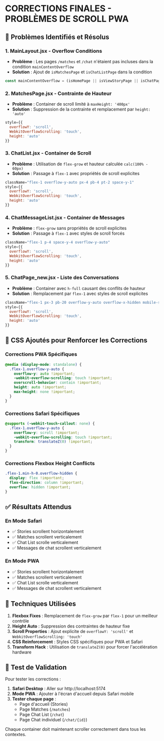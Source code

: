# CORRECTIONS FINALES - PROBLÈMES DE SCROLL PWA

## 🎯 Problèmes Identifiés et Résolus

### 1. **MainLayout.jsx - Overflow Conditions**
- **Problème** : Les pages `/matches` et `/chat` n'étaient pas incluses dans la condition `mainContentOverflow`
- **Solution** : Ajout de `isMatchesPage` et `isChatListPage` dans la condition
```jsx
const mainContentOverflow = (isHomePage || isViewStoryPage || isChatPageActive || isKycPage || isMatchesPage || isChatListPage) ? 'overflow-hidden' : 'overflow-y-auto';
```

### 2. **MatchesPage.jsx - Contrainte de Hauteur**
- **Problème** : Container de scroll limité à `maxHeight: '400px'`
- **Solution** : Suppression de la contrainte et remplacement par `height: 'auto'`
```jsx
style={{
  overflowY: 'scroll',
  WebkitOverflowScrolling: 'touch',
  height: 'auto'
}}
```

### 3. **ChatList.jsx - Container de Scroll**
- **Problème** : Utilisation de `flex-grow` et hauteur calculée `calc(100% - 60px)`
- **Solution** : Passage à `flex-1` avec propriétés de scroll explicites
```jsx
className="flex-1 overflow-y-auto px-4 pb-4 pt-2 space-y-1"
style={{ 
  overflowY: 'scroll',
  WebkitOverflowScrolling: 'touch',
  height: 'auto'
}}
```

### 4. **ChatMessageList.jsx - Container de Messages**
- **Problème** : `flex-grow` sans propriétés de scroll explicites
- **Solution** : Passage à `flex-1` avec styles de scroll forcés
```jsx
className="flex-1 p-4 space-y-4 overflow-y-auto"
style={{
  overflowY: 'scroll',
  WebkitOverflowScrolling: 'touch',
  height: 'auto'
}}
```

### 5. **ChatPage_new.jsx - Liste des Conversations**
- **Problème** : Container avec `h-full` causant des conflits de hauteur
- **Solution** : Remplacement par `flex-1` avec styles de scroll explicites
```jsx
className="flex-1 px-3 pb-20 overflow-y-auto overflow-x-hidden mobile-scroll prevent-bounce"
style={{
  overflowY: 'scroll',
  WebkitOverflowScrolling: 'touch',
  height: 'auto'
}}
```

## 🎨 CSS Ajoutés pour Renforcer les Corrections

### Corrections PWA Spécifiques
```css
@media (display-mode: standalone) {
  .flex-1.overflow-y-auto {
    overflow-y: auto !important;
    -webkit-overflow-scrolling: touch !important;
    overscroll-behavior: contain !important;
    height: auto !important;
    max-height: none !important;
  }
}
```

### Corrections Safari Spécifiques
```css
@supports (-webkit-touch-callout: none) {
  .flex-1.overflow-y-auto {
    overflow-y: scroll !important;
    -webkit-overflow-scrolling: touch !important;
    transform: translateZ(0) !important;
  }
}
```

### Corrections Flexbox Height Conflicts
```css
.flex-1.min-h-0.overflow-hidden {
  display: flex !important;
  flex-direction: column !important;
  overflow: hidden !important;
}
```

## ✅ Résultats Attendus

### En Mode Safari
- ✅ Stories scrollent horizontalement
- ✅ Matches scrollent verticalement
- ✅ Chat List scrolle verticalement
- ✅ Messages de chat scrollent verticalement

### En Mode PWA
- ✅ Stories scrollent horizontalement
- ✅ Matches scrollent verticalement
- ✅ Chat List scrolle verticalement
- ✅ Messages de chat scrollent verticalement

## 🔧 Techniques Utilisées

1. **Flexbox Fixes** : Remplacement de `flex-grow` par `flex-1` pour un meilleur contrôle
2. **Height Auto** : Suppression des contraintes de hauteur fixe
3. **Scroll Properties** : Ajout explicite de `overflowY: 'scroll'` et `WebkitOverflowScrolling: 'touch'`
4. **CSS Reinforcement** : Styles CSS spécifiques pour PWA et Safari
5. **Transform Hack** : Utilisation de `translateZ(0)` pour forcer l'accélération hardware

## 📱 Test de Validation

Pour tester les corrections :

1. **Safari Desktop** : Aller sur http://localhost:5174
2. **Mode PWA** : Ajouter à l'écran d'accueil depuis Safari mobile
3. **Tester chaque page** :
   - Page d'accueil (Stories)
   - Page Matches (`/matches`)
   - Page Chat List (`/chat`)
   - Page Chat individuel (`/chat/{id}`)

Chaque container doit maintenant scroller correctement dans tous les contextes.
